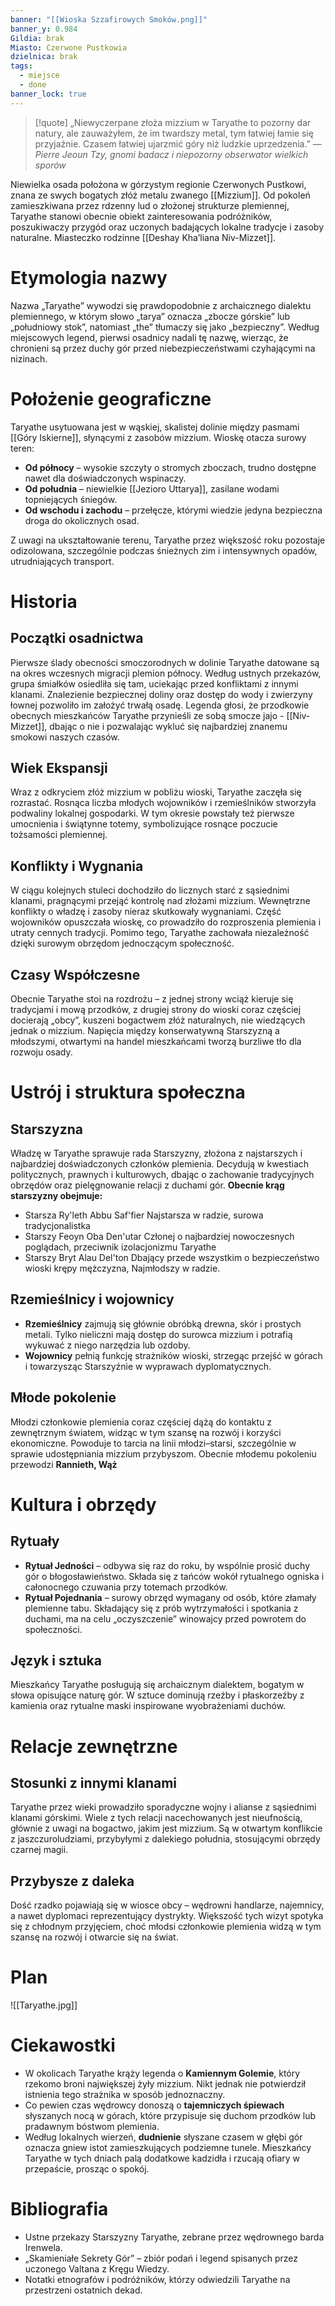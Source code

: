 ```yaml
---
banner: "[[Wioska Szzafirowych Smoków.png]]"
banner_y: 0.984
Gildia: brak
Miasto: Czerwone Pustkowia
dzielnica: brak
tags:
  - miejsce
  - done
banner_lock: true
---
```

> [!quote] „Niewyczerpane złoża mizzium w Taryathe to pozorny dar natury, ale zauważyłem, że im twardszy metal, tym łatwiej łamie się przyjaźnie. Czasem łatwiej ujarzmić góry niż ludzkie uprzedzenia.”
> — _Pierre Jeoun Tzy, gnomi badacz i niepozorny obserwator wielkich sporów_  

Niewielka osada położona w górzystym regionie Czerwonych Pustkowi, znana ze swych bogatych złóż metalu zwanego [[Mizzium]]. Od pokoleń zamieszkiwana przez rdzenny lud o złożonej strukturze plemiennej, Taryathe stanowi obecnie obiekt zainteresowania podróżników, poszukiwaczy przygód oraz uczonych badających lokalne tradycje i zasoby naturalne. Miasteczko rodzinne [[Deshay Kha’liana Niv-Mizzet]].
# Etymologia nazwy
Nazwa „Taryathe” wywodzi się prawdopodobnie z archaicznego dialektu plemiennego, w którym słowo „tarya” oznacza „zbocze górskie” lub „południowy stok”, natomiast „the” tłumaczy się jako „bezpieczny”. Według miejscowych legend, pierwsi osadnicy nadali tę nazwę, wierząc, że chronieni są przez duchy gór przed niebezpieczeństwami czyhającymi na nizinach.
# Położenie geograficzne
Taryathe usytuowana jest w wąskiej, skalistej dolinie między pasmami [[Góry Iskierne]], słynącymi z zasobów mizzium. Wioskę otacza surowy teren:

- **Od północy** – wysokie szczyty o stromych zboczach, trudno dostępne nawet dla doświadczonych wspinaczy.
- **Od południa** – niewielkie [[Jezioro Uttarya]], zasilane wodami topniejących śniegów.
- **Od wschodu i zachodu** – przełęcze, którymi wiedzie jedyna bezpieczna droga do okolicznych osad.

Z uwagi na ukształtowanie terenu, Taryathe przez większość roku pozostaje odizolowana, szczególnie podczas śnieżnych zim i intensywnych opadów, utrudniających transport.

# Historia
## Początki osadnictwa
Pierwsze ślady obecności smoczorodnych w dolinie Taryathe datowane są na okres wczesnych migracji plemion północy. Według ustnych przekazów, grupa śmiałków osiedliła się tam, uciekając przed konfliktami z innymi klanami. Znalezienie bezpiecznej doliny oraz dostęp do wody i zwierzyny łownej pozwoliło im założyć trwałą osadę. Legenda głosi, że przodkowie obecnych mieszkańców Taryathe przynieśli ze sobą smocze jajo - [[Niv-Mizzet]], dbając o nie i pozwalając wykluć się najbardziej znanemu smokowi naszych czasów.
## Wiek Ekspansji
Wraz z odkryciem złóż mizzium w pobliżu wioski, Taryathe zaczęła się rozrastać. Rosnąca liczba młodych wojowników i rzemieślników stworzyła podwaliny lokalnej gospodarki. W tym okresie powstały też pierwsze umocnienia i świątynne totemy, symbolizujące rosnące poczucie tożsamości plemiennej.
## Konflikty i Wygnania
W ciągu kolejnych stuleci dochodziło do licznych starć z sąsiednimi klanami, pragnącymi przejąć kontrolę nad złożami mizzium. Wewnętrzne konflikty o władzę i zasoby nieraz skutkowały wygnaniami. Część wojowników opuszczała wioskę, co prowadziło do rozproszenia plemienia i utraty cennych tradycji. Pomimo tego, Taryathe zachowała niezależność dzięki surowym obrzędom jednoczącym społeczność.
## Czasy Współczesne
Obecnie Taryathe stoi na rozdrożu – z jednej strony wciąż kieruje się tradycjami i mową przodków, z drugiej strony do wioski coraz częściej docierają „obcy”, kuszeni bogactwem złóż naturalnych, nie wiedzących jednak o mizzium. Napięcia między konserwatywną Starszyzną a młodszymi, otwartymi na handel mieszkańcami tworzą burzliwe tło dla rozwoju osady.
# Ustrój i struktura społeczna
## Starszyzna
Władzę w Taryathe sprawuje rada Starszyzny, złożona z najstarszych i najbardziej doświadczonych członków plemienia. Decydują w kwestiach politycznych, prawnych i kulturowych, dbając o zachowanie tradycyjnych obrzędów oraz pielęgnowanie relacji z duchami gór.
**Obecnie krąg starszyzny obejmuje:**
- Starsza Ry'leth Abbu Saf'fier
	Najstarsza w radzie, surowa tradycjonalistka
- Starszy Feoyn Oba Den'utar
	Członej o najbardziej nowoczesnych poglądach, przeciwnik izolacjonizmu Taryathe
- Starszy Bryt Alau Del'ton
	Dbający przede wszystkim o bezpieczeństwo wioski krępy mężczyzna, Najmłodszy w radzie.
## Rzemieślnicy i wojownicy
- **Rzemieślnicy** zajmują się głównie obróbką drewna, skór i prostych metali. Tylko nieliczni mają dostęp do surowca mizzium i potrafią wykuwać z niego narzędzia lub ozdoby.
- **Wojownicy** pełnią funkcję strażników wioski, strzegąc przejść w górach i towarzysząc Starszyźnie w wyprawach dyplomatycznych.
## Młode pokolenie
Młodzi członkowie plemienia coraz częściej dążą do kontaktu z zewnętrznym światem, widząc w tym szansę na rozwój i korzyści ekonomiczne. Powoduje to tarcia na linii młodzi–starsi, szczególnie w sprawie udostępniania mizzium przybyszom. Obecnie młodemu pokoleniu przewodzi **Rannieth, Wąż**
# Kultura i obrzędy
## Rytuały
- **Rytuał Jedności** – odbywa się raz do roku, by wspólnie prosić duchy gór o błogosławieństwo. Składa się z tańców wokół rytualnego ogniska i całonocnego czuwania przy totemach przodków.
- **Rytuał Pojednania** – surowy obrzęd wymagany od osób, które złamały plemienne tabu. Składający się z prób wytrzymałości i spotkania z duchami, ma na celu „oczyszczenie” winowajcy przed powrotem do społeczności.
## Język i sztuka
Mieszkańcy Taryathe posługują się archaicznym dialektem, bogatym w słowa opisujące naturę gór. W sztuce dominują rzeźby i płaskorzeźby z kamienia oraz rytualne maski inspirowane wyobrażeniami duchów.
# Relacje zewnętrzne
## Stosunki z innymi klanami
Taryathe przez wieki prowadziło sporadyczne wojny i alianse z sąsiednimi klanami górskimi. Wiele z tych relacji nacechowanych jest nieufnością, głównie z uwagi na bogactwo, jakim jest mizzium. Są w otwartym konflikcie z jaszczuroludziami, przybyłymi z dalekiego południa, stosującymi obrzędy czarnej magii.
## Przybysze z daleka
Dość rzadko pojawiają się w wiosce obcy – wędrowni handlarze, najemnicy, a nawet dyplomaci reprezentujący dystrykty. Większość tych wizyt spotyka się z chłodnym przyjęciem, choć młodsi członkowie plemienia widzą w tym szansę na rozwój i otwarcie się na świat.
# Plan
![[Taryathe.jpg]]
# Ciekawostki
- W okolicach Taryathe krąży legenda o **Kamiennym Golemie**, który rzekomo broni największej żyły mizzium. Nikt jednak nie potwierdził istnienia tego strażnika w sposób jednoznaczny.
- Co pewien czas wędrowcy donoszą o **tajemniczych śpiewach** słyszanych nocą w górach, które przypisuje się duchom przodków lub pradawnym bóstwom plemienia.
- Według lokalnych wierzeń, **dudnienie** słyszane czasem w głębi gór oznacza gniew istot zamieszkujących podziemne tunele. Mieszkańcy Taryathe w tych dniach palą dodatkowe kadzidła i rzucają ofiary w przepaście, prosząc o spokój.

# Bibliografia
- Ustne przekazy Starszyzny Taryathe, zebrane przez wędrownego barda Irenwela.
- „Skamieniałe Sekrety Gór” – zbiór podań i legend spisanych przez uczonego Valtana z Kręgu Wiedzy.
- Notatki etnografów i podróżników, którzy odwiedzili Taryathe na przestrzeni ostatnich dekad.
